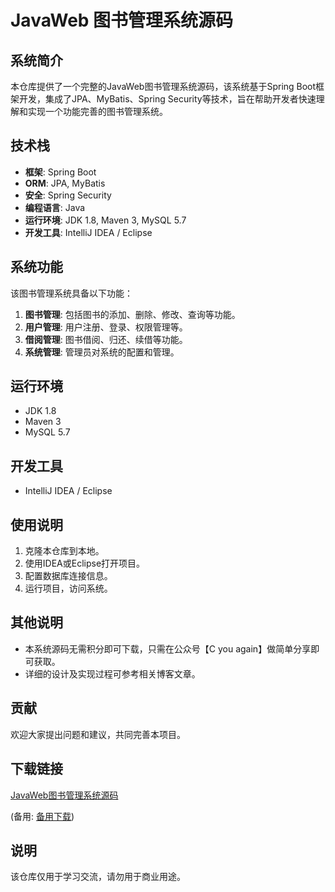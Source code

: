 # JavaWeb 图书管理系统源码

## 系统简介

本仓库提供了一个完整的JavaWeb图书管理系统源码，该系统基于Spring Boot框架开发，集成了JPA、MyBatis、Spring Security等技术，旨在帮助开发者快速理解和实现一个功能完善的图书管理系统。

## 技术栈

- **框架**: Spring Boot
- **ORM**: JPA, MyBatis
- **安全**: Spring Security
- **编程语言**: Java
- **运行环境**: JDK 1.8, Maven 3, MySQL 5.7
- **开发工具**: IntelliJ IDEA / Eclipse

## 系统功能

该图书管理系统具备以下功能：

1. **图书管理**: 包括图书的添加、删除、修改、查询等功能。
2. **用户管理**: 用户注册、登录、权限管理等。
3. **借阅管理**: 图书借阅、归还、续借等功能。
4. **系统管理**: 管理员对系统的配置和管理。

## 运行环境

- JDK 1.8
- Maven 3
- MySQL 5.7

## 开发工具

- IntelliJ IDEA / Eclipse

## 使用说明

1. 克隆本仓库到本地。
2. 使用IDEA或Eclipse打开项目。
3. 配置数据库连接信息。
4. 运行项目，访问系统。

## 其他说明

- 本系统源码无需积分即可下载，只需在公众号【C you again】做简单分享即可获取。
- 详细的设计及实现过程可参考相关博客文章。

## 贡献

欢迎大家提出问题和建议，共同完善本项目。

## 下载链接
[JavaWeb图书管理系统源码](https://pan.quark.cn/s/55e57d6a2a5a) 

(备用: [备用下载](https://pan.baidu.com/s/1GVORvLijML4jMcq5gRTOPw?pwd=1234))

## 说明

该仓库仅用于学习交流，请勿用于商业用途。
